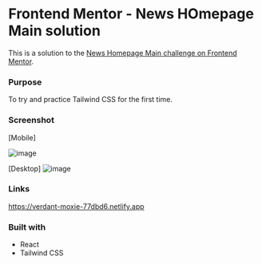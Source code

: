 # Frontend Mentor - News HOmepage Main solution

This is a solution to the [News Homepage Main challenge on Frontend Mentor](https://www.frontendmentor.io/solutions/news-homepage-main-using-react-and-tailwind-css-ftW3WwOslQ).

### Purpose

To try and practice Tailwind CSS for the first time.

### Screenshot

[Mobile]

![image](https://github.com/takam3g/news-homepage-main/assets/84117994/2feb064a-762b-4a07-8550-28aaadf489c7)


[Desktop]
![image](https://github.com/takam3g/news-homepage-main/assets/84117994/a86bd51f-cff9-4a92-8c5b-8077caac1beb)

### Links

https://verdant-moxie-77dbd6.netlify.app

### Built with

- React
- Tailwind CSS